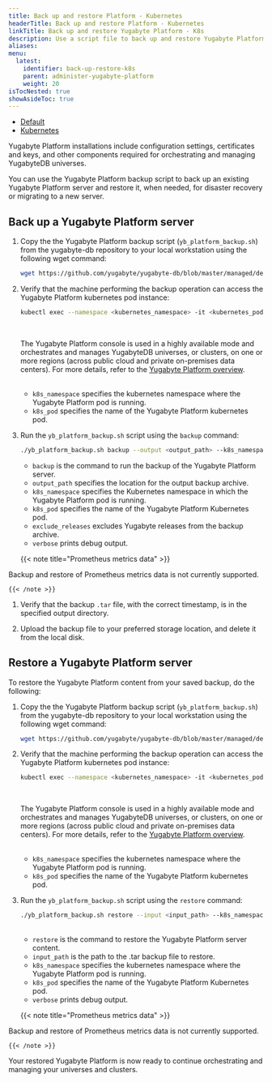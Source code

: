 ```yaml
---
title: Back up and restore Platform - Kubernetes
headerTitle: Back up and restore Platform - Kubernetes
linkTitle: Back up and restore Yugabyte Platform - K8s
description: Use a script file to back up and restore Yugabyte Platform on Kubernetes.
aliases:
menu:
  latest:
    identifier: back-up-restore-k8s
    parent: administer-yugabyte-platform
    weight: 20
isTocNested: true
showAsideToc: true
---
```


<ul class="nav nav-tabs-alt nav-tabs-yb">

  <li >
    <a href="/latest/yugabyte-platform/administer-yugabyte-platform/back-up-restore-yp" class="nav-link">
      <i class="fas fa-cloud"></i>
      Default
    </a>
  </li>

  <li>
    <a href="/latest/yugabyte-platform/administer-yugabyte-platform/back-up-restore-k8s" class="nav-link active">
      <i class="fas fa-cubes" aria-hidden="true"></i>
      Kubernetes
    </a>
  </li>

</ul>

Yugabyte Platform installations include configuration settings, certificates and keys, and other components required for orchestrating and managing YugabyteDB universes.

You can use the Yugabyte Platform backup script to back up an existing Yugabyte Platform server and restore it, when needed, for disaster recovery or migrating to a new server.

## Back up a Yugabyte Platform server

1. Copy the the Yugabyte Platform backup script (`yb_platform_backup.sh`) from the yugabyte-db repository to your local workstation using the following wget command:

    ```sh
    wget https://github.com/yugabyte/yugabyte-db/blob/master/managed/devops/bin/yb_platform_backup.sh
    ```

1. Verify that the machine performing the backup operation can access the Yugabyte Platform kubernetes pod instance:

    ```sh
    kubectl exec --namespace <kubernetes_namespace> -it <kubernetes_pod> -c yugaware -- cat /opt/yugabyte/yugaware/README.md
    ```

    <br/>

    The Yugabyte Platform console is used in a highly available mode and orchestrates and manages YugabyteDB universes, or clusters, on one or more regions (across public cloud and private on-premises data centers). For more details, refer to the [Yugabyte Platform overview](https://docs.yugabyte.com/latest/yugabyte-platform/overview/).

    <br/>

    * `k8s_namespace` specifies the kubernetes namespace where the Yugabyte Platform pod is running.
    * `k8s_pod` specifies the name of the Yugabyte Platform kubernetes pod.

1. Run the `yb_platform_backup.sh` script using the `backup` command:

    ```sh
    ./yb_platform_backup.sh backup --output <output_path> --k8s_namespace <kubernetes_namespace> --k8s_pod <kubernetes_pod> [--exclude_releases --verbose]
    ```

    * `backup` is the command to run the backup of the Yugabyte Platform server.
    * `output_path` specifies the location for the output backup archive.
    * `k8s_namespace` specifies the Kubernetes namespace in which the Yugabyte Platform pod is running.
    * `k8s_pod` specifies the name of the Yugabyte Platform Kubernetes pod.
    * `exclude_releases` excludes Yugabyte releases from the backup archive.
    * `verbose` prints debug output.

    {{< note title="Prometheus metrics data" >}}

Backup and restore of Prometheus metrics data is not currently supported.

    {{< /note >}}

1. Verify that the backup `.tar` file, with the correct timestamp, is in the specified output directory.

1. Upload the backup file to your preferred storage location, and delete it from the local disk.

## Restore a Yugabyte Platform server

To restore the Yugabyte Platform content from your saved backup, do the following:

1. Copy the the Yugabyte Platform backup script (`yb_platform_backup.sh`) from the yugabyte-db repository to your local workstation using the following wget command:

    ```sh
    wget https://github.com/yugabyte/yugabyte-db/blob/master/managed/devops/bin/yb_platform_backup.sh
    ```

1. Verify that the machine performing the backup operation can access the Yugabyte Platform kubernetes pod instance:

    ```sh
    kubectl exec --namespace <kubernetes_namespace> -it <kubernetes_pod> -c yugaware -- cat /opt/yugabyte/yugaware/README.md
    ```

    <br/>

    The Yugabyte Platform console is used in a highly available mode and orchestrates and manages YugabyteDB universes, or clusters, on one or more regions (across public cloud and private on-premises data centers). For more details, refer to the [Yugabyte Platform overview](https://docs.yugabyte.com/latest/yugabyte-platform/overview/).

    <br/>

    * `k8s_namespace` specifies the kubernetes namespace where the Yugabyte Platform pod is running.
    * `k8s_pod` specifies the name of the Yugabyte Platform kubernetes pod.

1. Run the `yb_platform_backup.sh` script using the `restore` command:

    ```sh
    ./yb_platform_backup.sh restore --input <input_path> --k8s_namespace <kubernetes_namespace> --k8s_pod <kubernetes_pod> [--verbose]
    ```

    <br/>

    * `restore` is the command to restore the Yugabyte Platform server content.
    * `input_path` is the path to the .tar backup file to restore.
    * `k8s_namespace` specifies the kubernetes namespace where the Yugabyte Platform pod is running.
    * `k8s_pod` specifies the name of the Yugabyte Platform Kubernetes pod.
    * `verbose` prints debug output.

    {{< note title="Prometheus metrics data" >}}

Backup and restore of Prometheus metrics data is not currently supported.

    {{< /note >}}

Your restored Yugabyte Platform is now ready to continue orchestrating and managing your universes and clusters.
